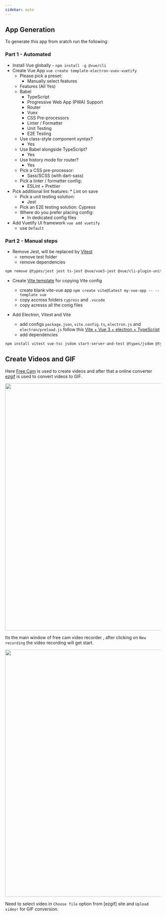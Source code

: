 ```yaml
---
sidebar: auto
---
```


## App Generation

To generate this app from sratch run the following:

### Part 1 - Automated

- Install Vue globally - `npm install -g @vue/cli`
- Create Vue App `vue create template-electron-vuex-vuetify`
  - Please pick a preset:
    - Manually select features
  - Features (All Yes)
  - Babel
    - TypeScript
    - Progressive Web App (PWA) Support
    - Router
    - Vuex
    - CSS Pre-processors
    - Linter / Formatter
    - Unit Testing
    - E2E Testing
  - Use class-style component syntax?
    - Yes
  - Use Babel alongside TypeScript?
    - Yes
  - Use history mode for router?
    - Yes
  - Pick a CSS pre-processor:
    - Sass/SCSS (with dart-sass)
  - Pick a linter / formatter config:
    - ESLint + Prettier
- Pick additional lint features: \* Lint on save
  - Pick a unit testing solution:
    - Jest
  - Pick an E2E testing solution:
    Cypress
  - Where do you prefer placing config:
    - In dedicated config files
- Add Vuetify UI framework `vue add vuetify`
  - use `Default`

### Part 2 - Manual steps

- Remove Jest, will be replaced by [Vitest](https://vitest.dev/)
  - remove test folder
  - remove dependencies

```sh
npm remove @types/jest jest ts-jest @vue/vue3-jest @vue/cli-plugin-unit-jest babel-jest @vue/cli-plugin-babel
```

- Create [Vite template](https://vitejs.dev/guide/#trying-vite-online) for copying Vite config

  - create blank vite-vue app `npm create vite@latest my-vue-app -- --template vue`
  - copy accross folders `cypress` and `.vscode`
  - copy acresss all the conig files

- Add Electron, Vitest and Vite
  - add configs `package.json`, `vite.config.ts`, `electron.js` and `electron/preload.js` follow this [Vite + Vue 3 + electron + TypeScript](https://dev.to/brojenuel/vite-vue-3-electron-5h4o)
  - add dependencies

```sh
npm install vitest vue-tsc jsdom start-server-and-test @types/jsdom @types/node @vue/tsconfig @rushstack/eslint-patch @vitejs/plugin-vue concurrently cross-env electron electron-builder wait-on @types/electron-devtools-installer vite --save-dev
```

## Create Videos and GIF

Here [Free Cam](https://www.freescreenrecording.com/) is used to create videos and after that a online converter
[ezgif](https://ezgif.com/video-to-gif) is used to convert videos to GIF.

<img width="800px" src="/freecam_window.png" />

Its the main window of free cam video recorder , after clicking on `New recording` the video recording will get start.

<img width="800px" src="/ezgif_window.png" />

Need to select video in `Choose file` option from [ezgif] site and `Upload video!` for GIF conversion.
